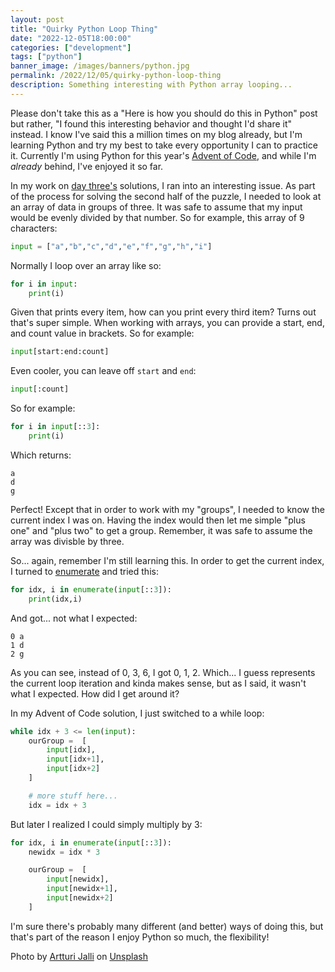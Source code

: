 ```yaml
---
layout: post
title: "Quirky Python Loop Thing"
date: "2022-12-05T18:00:00"
categories: ["development"]
tags: ["python"]
banner_image: /images/banners/python.jpg
permalink: /2022/12/05/quirky-python-loop-thing
description: Something interesting with Python array looping...
---
```


Please don't take this as a "Here is how you should do this in Python" post but rather, "I found this interesting behavior and thought I'd share it" instead. I know I've said this a million times on my blog already, but I'm learning Python and try my best to take every opportunity I can to practice it. Currently I'm using Python for this year's [Advent of Code](https://adventofcode.com/), and while I'm *already* behind, I've enjoyed it so far. 

In my work on [day three's](https://adventofcode.com/2022/day/3) solutions, I ran into an interesting issue. As part of the process for solving the second half of the puzzle, I needed to look at an array of data in groups of three. It was safe to assume that my input would be evenly divided by that number. So for example, this array of 9 characters:

```python
input = ["a","b","c","d","e","f","g","h","i"]
```

Normally I loop over an array like so:

```python
for i in input:
	print(i)
```

Given that prints every item, how can you print every third item? Turns out that's super simple. When working with arrays, you can provide a start, end, and count value in brackets. So for example:

```python
input[start:end:count]
```

Even cooler, you can leave off `start` and `end`:

```python
input[:count]
```

So for example:

```python
for i in input[::3]:
	print(i)
```

Which returns:

```
a
d
g
```

Perfect! Except that in order to work with my "groups", I needed to know the current index I was on. Having the index would then let me simple "plus one" and "plus two" to get a group. Remember, it was safe to assume the array was divisble by three. 

So... again, remember I'm still learning this. In order to get the current index, I turned to [enumerate](https://docs.python.org/3/library/functions.html#enumerate) and tried this:

```python
for idx, i in enumerate(input[::3]):
	print(idx,i)	
```

And got... not what I expected:

```
0 a
1 d
2 g
```

As you can see, instead of 0, 3, 6, I got 0, 1, 2. Which... I guess represents the current loop iteration and kinda makes sense, but as I said, it wasn't what I expected. How did I get around it?

In my Advent of Code solution, I just switched to a while loop:

```python
while idx + 3 <= len(input):
	ourGroup =	[
		input[idx], 
		input[idx+1],
		input[idx+2]
	]

	# more stuff here... 
	idx = idx + 3
```

But later I realized I could simply multiply by 3:

```python
for idx, i in enumerate(input[::3]):
	newidx = idx * 3

	ourGroup =	[
		input[newidx], 
		input[newidx+1],
		input[newidx+2]
	]
```

I'm sure there's probably many different (and better) ways of doing this, but that's part of the reason I enjoy Python so much, the flexibility!

Photo by <a href="https://unsplash.com/@artturijalli?utm_source=unsplash&utm_medium=referral&utm_content=creditCopyText">Artturi Jalli</a> on <a href="https://unsplash.com/s/photos/python?utm_source=unsplash&utm_medium=referral&utm_content=creditCopyText">Unsplash</a>
  